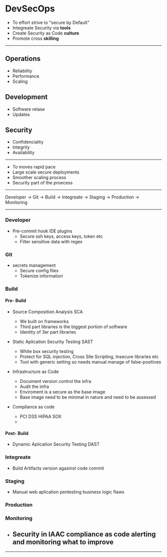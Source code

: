 # DevSecOps

- To effort strive to "secure by Default" 
- Integreate Security via **tools**
- Create Security as Code **culture**
- Promote cross **skilling**
________
## Operations 
- Reliability 
- Performance
- Scaling
## Development 
- Software relase
- Updates
## Security 
- Confidenciality
- Integrity
- Availability
________

- To moves rapid pace
- Large scale secure deployments
- Smoother scaling process
- Security part of the proecess

_______


Developer -> Git -> Build -> Integreate -> Staging -> Production -> Monitoring

_________
### Developer
- Pre-commit hook IDE plugins
  - Secure ssh keys, access keys, token etc
  - Filter sensitive data with regex

### Git
- secrets management 
  - Secure config files
  - Tokenize information

### Build
#### Pre- Build 
- Source Composition Analysis SCA
  - We built on frameworks 
  - Third part libraries is the biggest portion of software
  - Identity of 3er part libraries
  
- Static Aplication Security Testing SAST 
  - White box security testing
  - Protect for SQL injection, Cross Site Scripting, Insecure libraries etc 
  - Tool with generic setting so needs manual manage of false-positives 
- Infrastructure as Code 
  - Document version control the infra
  - Audit the infra 
  - Enviroment is a secure as the base image
  - Base image need to be minimal in nature and need to be assessed
- Compliance as code
  - PCI DSS HIPAA SOX
  - 

#### Post- Build 
- Dynamic Aplication Security Testing DAST

### Integreate
- Build Artifacts version agasinst code commit 


### Staging 
- Manual web aplication pentesting business logic flaws

### Production

### Monitoring
- Security in IAAC compliance as code alerting and monitoring what to improve 
  - 

_________





